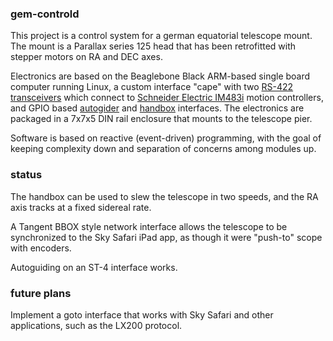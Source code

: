 ### gem-controld

This project is a control system for a german equatorial telescope mount.
The mount is a Parallax series 125 head that has been retrofitted
with stepper motors on RA and DEC axes.

Electronics are based on the Beaglebone Black ARM-based single board
computer running Linux, a custom interface "cape" with two
[RS-422 transceivers](http://www.ti.com/product/sn65hvd379) which connect to
[Schneider Electric IM483i](http://motion.schneider-electric.com/downloads/manuals/im483i_ie.pdf) motion controllers, and GPIO based
[autogider](http://www.store.shoestringastronomy.com/guide_port_cables.pdf) and
[handbox](http://www.bbastrodesigns.com/handpad-assembly_notes.html) interfaces.
The electronics are packaged in a 7x7x5 DIN rail enclosure that mounts to
the telescope pier.

Software is based on reactive (event-driven) programming, with the goal
of keeping complexity down and separation of concerns among modules up.

### status

The handbox can be used to slew the telescope in two speeds, and the RA axis
tracks at a fixed sidereal rate.

A Tangent BBOX style network interface allows the telescope to be synchronized
to the Sky Safari iPad app, as though it were "push-to" scope with encoders.

Autoguiding on an ST-4 interface works.

### future plans

Implement a goto interface that works with Sky Safari and other applications,
such as the LX200 protocol.
